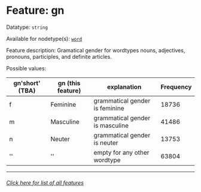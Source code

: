 # Feature: gn

Datatype: `string`

Available for nodetype(s): [`word`](wordnodefeatures.md)

Feature description: Gramatical gender for wordtypes nouns, adjectives, pronouns, participles, and definite articles.

Possible values:

gn'short'  (TBA) | gn (this feature) | explanation | Frequency
--- | --- | --- | ---
f | Feminine | grammatical gender is feminine | 18736
m | Masculine | grammatical gender is masculine | 41486
n | Neuter | grammatical gender is neuter | 13753
'' | '' | empty for any other wordtype | 63804

---
###### [Click here for list of all features](home.md)
